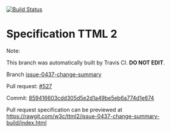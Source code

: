 [![Build Status](https://travis-ci.org/w3c/ttml2.svg?branch=issue-0437-change-summary)](https://travis-ci.org/w3c/ttml2)


# Specification TTML 2


Note:


This branch was automatically built by Travis CI. <b>DO NOT EDIT</b>.


 Branch [issue-0437-change-summary](https://github.com/w3c/ttml2/tree/issue-0437-change-summary)


 Pull request: [#527](https://github.com/w3c/ttml2/pull/527)


 Commit: [859416603cdd305d5e2d1a49be5eb6a774d1e674](https://github.com/w3c/ttml2/commit/859416603cdd305d5e2d1a49be5eb6a774d1e674)

Pull request specification can be previewed at https://rawgit.com/w3c/ttml2/issue-0437-change-summary-build/index.html



